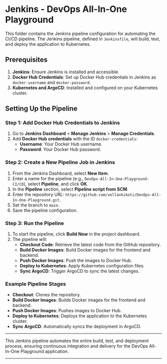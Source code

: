 # Jenkins - DevOps All-In-One Playground

This folder contains the Jenkins pipeline configuration for automating the CI/CD pipeline. The Jenkins pipeline, defined in `Jenkinsfile`, will build, test, and deploy the application to Kubernetes.

## Prerequisites

1. **Jenkins**: Ensure Jenkins is installed and accessible.
2. **Docker Hub Credentials**: Set up Docker Hub credentials in Jenkins as `docker-username` and `docker-password`.
3. **Kubernetes and ArgoCD**: Installed and configured on your Kubernetes cluster.

## Setting Up the Pipeline

### Step 1: Add Docker Hub Credentials to Jenkins

1. Go to **Jenkins Dashboard** > **Manage Jenkins** > **Manage Credentials**.
2. Add **Docker Hub credentials** with the ID `docker-credentials`:
   - **Username**: Your Docker Hub username.
   - **Password**: Your Docker Hub password.

### Step 2: Create a New Pipeline Job in Jenkins

1. From the Jenkins Dashboard, select **New Item**.
2. Enter a name for the pipeline (e.g., `DevOps-All-In-One-Playground-CI/CD`), select **Pipeline**, and click **OK**.
3. In the **Pipeline** section, select **Pipeline script from SCM**.
4. Enter the repository URL: `https://github.com/vellankikoti/DevOps-All-In-One-Playground.git`.
5. Set the branch to `main`.
6. Save the pipeline configuration.

### Step 3: Run the Pipeline

1. To start the pipeline, click **Build Now** in the project dashboard.
2. The pipeline will:
   - **Checkout Code**: Retrieve the latest code from the GitHub repository.
   - **Build Docker Images**: Build Docker images for the frontend and backend.
   - **Push Docker Images**: Push the images to Docker Hub.
   - **Deploy to Kubernetes**: Apply Kubernetes configuration files.
   - **Sync ArgoCD**: Trigger ArgoCD to sync the latest changes.

### Example Pipeline Stages

- **Checkout**: Clones the repository.
- **Build Docker Images**: Builds Docker images for the frontend and backend.
- **Push Docker Images**: Pushes images to Docker Hub.
- **Deploy to Kubernetes**: Deploys the application to the Kubernetes cluster.
- **Sync ArgoCD**: Automatically syncs the deployment in ArgoCD.

---

This Jenkins pipeline automates the entire build, test, and deployment process, ensuring continuous integration and delivery for the DevOps All-In-One Playground application.

---


